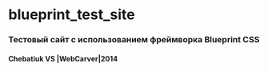 blueprint_test_site
===================

<h3>Тестовый сайт с использованием фреймворка Blueprint CSS</h3>
<h4>Chebatiuk VS |WebCarver|2014</h4>
